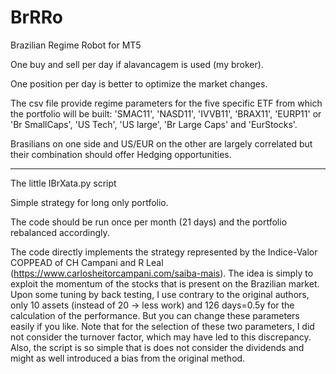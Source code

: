 # BrRRo
Brazilian Regime Robot for MT5

One buy and sell per day if alavancagem is used (my broker).

One position per day is better to optimize the market changes.

The csv file provide regime parameters for the five specific ETF from which the portfolio will be built:
'SMAC11', 'NASD11', 'IVVB11', 'BRAX11', 'EURP11' 
or 'Br SmallCaps', 'US Tech', 'US large', 'Br Large Caps' and 'EurStocks'.

Brasilians on one side and US/EUR on the other are largely correlated but their combination should offer Hedging opportunities.


___________________________________________________________________________________________________________
The little IBrXata.py script

Simple strategy for long only portfolio.

The code should be run once per month (21 days) and the portfolio rebalanced accordingly.

The code directly implements the strategy represented by the Indice-Valor COPPEAD of CH Campani and R Leal (https://www.carlosheitorcampani.com/saiba-mais). The idea is simply to exploit the momentum of the stocks that is present on the Brazilian market.
Upon some tuning by back testing, I use contrary to the original authors, only 10 assets (instead of 20 -> less work) and 126 days=0.5y for the calculation of the performance. But you can change these parameters easily if you like. Note that for the selection of these two parameters, I did not consider the turnover factor, which may have led to this discrepancy. Also, the script is so simple that is does not consider the dividends and might as well introduced a bias from the original method.
